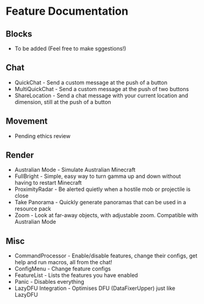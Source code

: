 # Feature Documentation

## Blocks
- To be added (Feel free to make sggestions!)

## Chat
- QuickChat - Send a custom message at the push of a button
- MultiQuickChat - Send a custom message at the push of two buttons
- ShareLocation - Send a chat message with your current location and dimension, still at the push of a button

## Movement
- Pending ethics review

## Render
- Australian Mode - Simulate Australian Minecraft
- FullBright - Simple, easy way to turn gamma up and down without having to restart Minecraft
- ProximityRadar - Be alerted quietly when a hostile mob or projectile is close
- Take Panorama - Quickly generate panoramas that can be used in a resource pack
- Zoom - Look at far-away objects, with adjustable zoom. Compatible with Australian Mode

## Misc
- CommandProcessor - Enable/disable features, change their configs, get help and run macros, all from the chat!
- ConfigMenu - Change feature configs
- FeatureList - Lists the features you have enabled
- Panic - Disables everything
- LazyDFU Integration - Optimises DFU (DataFixerUpper) just like LazyDFU
